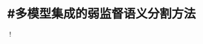 #多模型集成的弱监督语义分割方法
========
！[](https://github.com/zhwis/Mulmodel_semantic_seg/blob/master/%E7%BB%93%E6%9E%84%E5%9B%BE.jpg)
